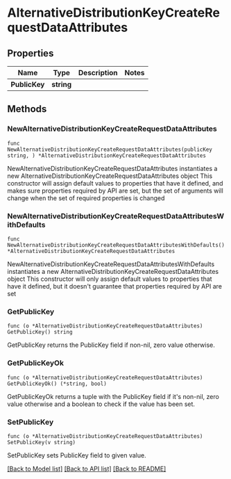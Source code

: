 # AlternativeDistributionKeyCreateRequestDataAttributes

## Properties

Name | Type | Description | Notes
------------ | ------------- | ------------- | -------------
**PublicKey** | **string** |  | 

## Methods

### NewAlternativeDistributionKeyCreateRequestDataAttributes

`func NewAlternativeDistributionKeyCreateRequestDataAttributes(publicKey string, ) *AlternativeDistributionKeyCreateRequestDataAttributes`

NewAlternativeDistributionKeyCreateRequestDataAttributes instantiates a new AlternativeDistributionKeyCreateRequestDataAttributes object
This constructor will assign default values to properties that have it defined,
and makes sure properties required by API are set, but the set of arguments
will change when the set of required properties is changed

### NewAlternativeDistributionKeyCreateRequestDataAttributesWithDefaults

`func NewAlternativeDistributionKeyCreateRequestDataAttributesWithDefaults() *AlternativeDistributionKeyCreateRequestDataAttributes`

NewAlternativeDistributionKeyCreateRequestDataAttributesWithDefaults instantiates a new AlternativeDistributionKeyCreateRequestDataAttributes object
This constructor will only assign default values to properties that have it defined,
but it doesn't guarantee that properties required by API are set

### GetPublicKey

`func (o *AlternativeDistributionKeyCreateRequestDataAttributes) GetPublicKey() string`

GetPublicKey returns the PublicKey field if non-nil, zero value otherwise.

### GetPublicKeyOk

`func (o *AlternativeDistributionKeyCreateRequestDataAttributes) GetPublicKeyOk() (*string, bool)`

GetPublicKeyOk returns a tuple with the PublicKey field if it's non-nil, zero value otherwise
and a boolean to check if the value has been set.

### SetPublicKey

`func (o *AlternativeDistributionKeyCreateRequestDataAttributes) SetPublicKey(v string)`

SetPublicKey sets PublicKey field to given value.



[[Back to Model list]](../README.md#documentation-for-models) [[Back to API list]](../README.md#documentation-for-api-endpoints) [[Back to README]](../README.md)


